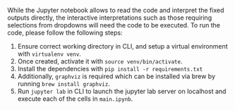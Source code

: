While the Jupyter notebook allows to read the code and interpret the fixed outputs directly, the interactive interpretations such as those requiring selections from dropdowns will need the code to be executed. To run the code, please follow the following steps:
1. Ensure correct working directory in CLI, and setup a virtual environment with `virtualenv venv`. 
2. Once created, activate it with `source venv/bin/activate`.
3. Install the dependencies with `pip install -r requirements.txt`
4. Additionally, `graphviz` is required which can be installed via brew by running `brew install graphviz`.
5. Run `jupyter lab` in CLI to launch the jupyter lab server on localhost and execute each of the cells in `main.ipynb`.